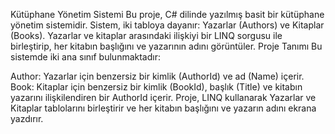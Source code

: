 Kütüphane Yönetim Sistemi
Bu proje, C# dilinde yazılmış basit bir kütüphane yönetim sistemidir. Sistem, iki tabloya dayanır: Yazarlar (Authors) ve Kitaplar (Books). Yazarlar ve kitaplar arasındaki ilişkiyi bir LINQ sorgusu ile birleştirip, her kitabın başlığını ve yazarının adını görüntüler.
Proje Tanımı
Bu sistemde iki ana sınıf bulunmaktadır:

Author: Yazarlar için benzersiz bir kimlik (AuthorId) ve ad (Name) içerir.
Book: Kitaplar için benzersiz bir kimlik (BookId), başlık (Title) ve kitabın yazarını ilişkilendiren bir AuthorId içerir.
Proje, LINQ kullanarak Yazarlar ve Kitaplar tablolarını birleştirir ve her kitabın başlığını ve yazarın adını ekrana yazdırır.
